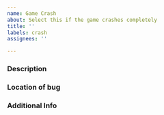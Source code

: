 ```yaml
---
name: Game Crash
about: Select this if the game crashes completely
title: ''
labels: crash
assignees: ''

---
```


### Description
<!-- Just a short description of the problem you're having -->


### Location of bug
<!-- Please provide a brief description of where and when the game crashed -->


### Additional Info
<!-- If you have any additional information such as crash logs drop it here -->
